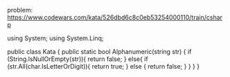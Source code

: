 problem: https://www.codewars.com/kata/526dbd6c8c0eb53254000110/train/csharp

using System;
using System.Linq;

public class Kata
{
public static bool Alphanumeric(string str)
{
if (String.IsNullOrEmpty(str)){
return false;
}
else{
if (str.All(char.IsLetterOrDigit)){
return true;
}
else {
return false;
}
}
}
}
